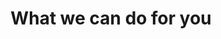 ---
componentName: offers
title: "What we can do for you"
offers1: [
          "Fitness, calorie counter, and nutrition apps",
          "Medication reminders & pill trackers",
          "Chronic condition self-management",
          "CRM for doctors, loyalty systems",
          "Staff productivity, collaboration",
          "Hospital administrations",
        ]
offers2: [
          "Electronic health record (EHR) systems", 
          "Electronic medical record (EMR) systems",
          "Patient portals",
          "Medical Practice Management Solutions",
          "Remote Diagnostics Systems",
          "Healthcare Data Analytics Solutions"
        ]        
---